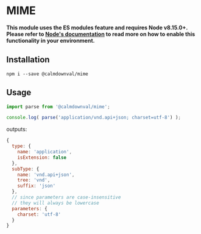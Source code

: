 # MIME
**This module uses the ES modules feature and requires Node v8.15.0+.
Please refer to [Node's documentation](https://nodejs.org/api/esm.html#esm_enabling) to read
more on how to enable this functionality in your environment.**

## Installation
```
npm i --save @calmdownval/mime
```

## Usage
```js
import parse from '@calmdownval/mime';

console.log( parse('application/vnd.api+json; charset=utf-8') );
```
outputs:
```js
{
  type: {
    name: 'application',
    isExtension: false
  },
  subType: {
    name: 'vnd.api+json',
    tree: 'vnd',
    suffix: 'json'
  },
  // since parameters are case-insensitive
  // they will always be lowercase
  parameters: {
    charset: 'utf-8'
  }
}
```
